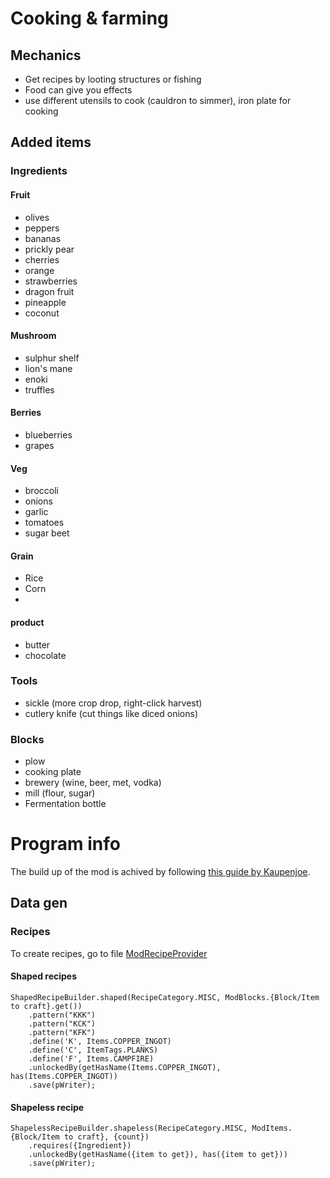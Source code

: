 # Cooking & farming

## Mechanics

- Get recipes by looting structures or fishing
- Food can give you effects
- use different utensils to cook (cauldron to simmer), iron plate for cooking

## Added items

### Ingredients

#### Fruit

- olives
- peppers
- bananas
- prickly pear
- cherries
- orange
- strawberries
- dragon fruit
- pineapple
- coconut

#### Mushroom

- sulphur shelf
- lion's mane
- enoki
- truffles

#### Berries

- blueberries
- grapes

#### Veg

- broccoli
- onions
- garlic
- tomatoes
- sugar beet

#### Grain
- Rice
- Corn
- 

#### product

- butter
- chocolate

### Tools

- sickle (more crop drop, right-click harvest)
- cutlery knife (cut things like diced onions)

### Blocks

- plow
- cooking plate
- brewery (wine, beer, met, vodka)
- mill (flour, sugar)
- Fermentation bottle

# Program info
The build up of the mod is achived by following [this guide by Kaupenjoe](https://youtu.be/TPfNvwfgXAU).

## Data gen

### Recipes
To create recipes, go to file [ModRecipeProvider](./src/main/java/net/robin/foodplus/datagen/ModRecipeProvider.java)

#### Shaped recipes
    ShapedRecipeBuilder.shaped(RecipeCategory.MISC, ModBlocks.{Block/Item to craft}.get())
        .pattern("KKK")
        .pattern("KCK")
        .pattern("KFK")
        .define('K', Items.COPPER_INGOT)
        .define('C', ItemTags.PLANKS)
        .define('F', Items.CAMPFIRE)
        .unlockedBy(getHasName(Items.COPPER_INGOT), has(Items.COPPER_INGOT))
        .save(pWriter);

#### Shapeless recipe
    ShapelessRecipeBuilder.shapeless(RecipeCategory.MISC, ModItems.{Block/Item to craft}, {count})
        .requires({Ingredient})
        .unlockedBy(getHasName({item to get}), has({item to get}))
        .save(pWriter);